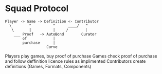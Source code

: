 # Squad Protocol

```
Player -> Game -> Definition <- Contributor
  \        ^          ^      ____/   ^
   \       |          |     /        |
    ___ Proof   -> AutoBond        Curator
        of            |
        purchase      |
                   Curve
```

Players play games, buy proof of purchase
Games check proof of purchase and follow deffinition licence rules as implimented
Contributors create definitions (Games, Formats, Components)
